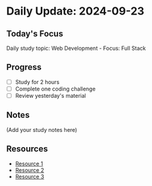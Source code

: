 
# Daily Update: 2024-09-23

## Today's Focus
Daily study topic: Web Development - Focus: Full Stack

## Progress
- [ ] Study for 2 hours
- [ ] Complete one coding challenge
- [ ] Review yesterday's material

## Notes
(Add your study notes here)

## Resources
- [Resource 1]()
- [Resource 2]()
- [Resource 3]()
